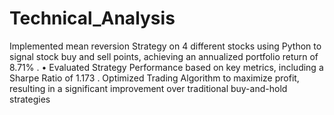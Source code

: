 # Technical_Analysis
Implemented mean reversion Strategy on 4 different stocks using Python to signal stock buy and sell points, achieving an annualized portfolio return of 8.71% .
• Evaluated Strategy Performance based on key metrics, including a Sharpe Ratio of 1.173 .
Optimized Trading Algorithm to maximize profit, resulting in a significant improvement over traditional buy-and-hold strategies
